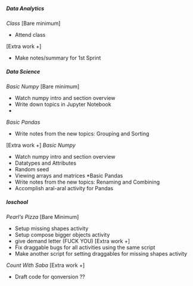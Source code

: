 ##### **Data Analytics**
*Class*
[Bare minimum]
* Attend class

[Extra work +]
* Make notes/summary for 1st Sprint
##### **Data Science**
*Basic Numpy*
[Bare minimum]
* Watch numpy intro and section overview
* Write down topics in Jupyter Notebook
* 

*Basic Pandas*
* Write notes from the new topics: Grouping and Sorting

[Extra work +]
*Basic Numpy*
* Watch numpy intro and section overview
* Datatypes and Attributes
* Random seed
* Viewing arrays and matrices
*Basic Pandas
* Write notes from the new topics: Renaming and Combining
* Accomplish aral-aral activity for Pandas

##### **Ioschool**
*Pearl's Pizza*
[Bare Minimum]
* Setup missing shapes activity
* Setup compose bigger objects activity
* give demand letter (FUCK YOU)
[Extra work +]
* Fix draggable bugs for all activities using the same script
* Make another script for setting draggables for missing shapes activity 

*Count With Saba*
[Extra work +]
* Draft code for qonversion ??